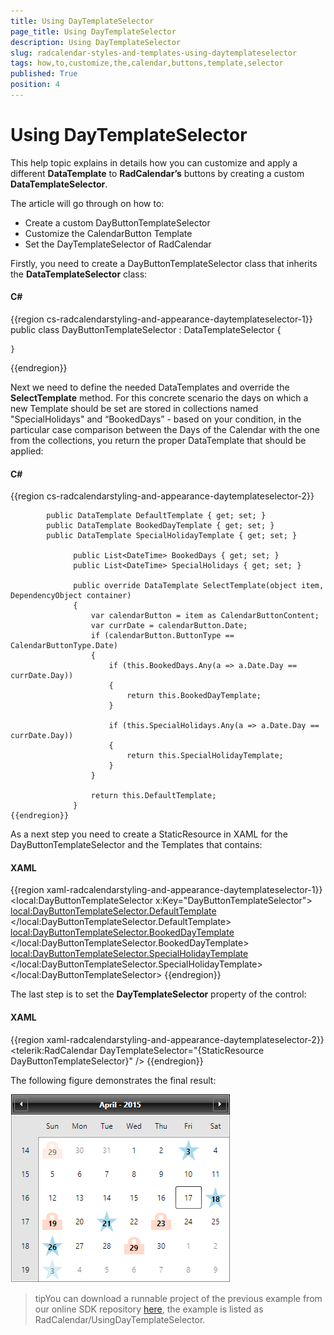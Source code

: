 ```yaml
---
title: Using DayTemplateSelector
page_title: Using DayTemplateSelector
description: Using DayTemplateSelector
slug: radcalendar-styles-and-templates-using-daytemplateselector
tags: how,to,customize,the,calendar,buttons,template,selector
published: True
position: 4
---
```


# Using DayTemplateSelector

This help topic explains in details how you can customize and apply a different __DataTemplate__ to __RadCalendar’s__ buttons by creating a custom __DataTemplateSelector__.

The article will go through on how to:

* Create a custom DayButtonTemplateSelector
* Customize the CalendarButton Template
* Set the DayTemplateSelector of RadCalendar

Firstly, you need to create a DayButtonTemplateSelector class that inherits the __DataTemplateSelector__ class:

#### __C#__

{{region cs-radcalendarstyling-and-appearance-daytemplateselector-1}}
	public class DayButtonTemplateSelector : DataTemplateSelector
	{
	
	}
{{endregion}}

Next we need to define the needed DataTemplates and override the __SelectTemplate__ method. For this concrete scenario the days on which a new Template should be set are stored in collections named "SpecialHolidays" and “BookedDays” - based on your condition, in the particular case comparison between the Days of the Calendar with the one from the collections, you return the proper DataTemplate that should be applied:

#### __C#__

{{region cs-radcalendarstyling-and-appearance-daytemplateselector-2}}
					
			public DataTemplate DefaultTemplate { get; set; }
			public DataTemplate BookedDayTemplate { get; set; }
			public DataTemplate SpecialHolidayTemplate { get; set; }
			
			      public List<DateTime> BookedDays { get; set; }
			      public List<DateTime> SpecialHolidays { get; set; }
			
			      public override DataTemplate SelectTemplate(object item, DependencyObject container)
			      {
			          var calendarButton = item as CalendarButtonContent;
			          var currDate = calendarButton.Date;
			          if (calendarButton.ButtonType == CalendarButtonType.Date)
			          {
			              if (this.BookedDays.Any(a => a.Date.Day == currDate.Day))
			              {
			                  return this.BookedDayTemplate;
			              }
			
			              if (this.SpecialHolidays.Any(a => a.Date.Day == currDate.Day))
			              {
			                  return this.SpecialHolidayTemplate;
			              }
			          }
			
			          return this.DefaultTemplate;
			      }
	{{endregion}}

As a next step you need to create a StaticResource in XAML for the DayButtonTemplateSelector and the Templates that contains:

#### __XAML__

{{region xaml-radcalendarstyling-and-appearance-daytemplateselector-1}}
	<local:DayButtonTemplateSelector x:Key="DayButtonTemplateSelector">
	    <local:DayButtonTemplateSelector.DefaultTemplate>
	        <DataTemplate>
	            <TextBlock Text="{Binding Text}" />
	        </DataTemplate>
	    </local:DayButtonTemplateSelector.DefaultTemplate>
	    <local:DayButtonTemplateSelector.BookedDayTemplate>
	        <DataTemplate>
	            <Grid>
	                <Path Data="M3.9,1.9 L3.9,4.9 L5.9,4.9 L5.9,1.9 z M4.9,0 C6.5,0 7.9,1.3 7.9,2.9 L7.9,4.9 L10,4.9 L10,12 L0,12 L0,4.9 L1.9,4.9 L1.9,2.9 C1.9,1.3 3.2,0 4.9,0 z" 
	              Fill="LightSalmon"
	              Height="28" 
	              Stretch="Fill" 
	              UseLayoutRounding="False"
	              Width="32"
	              Opacity="0.4"/>
	                <TextBlock Text="{Binding Text}" 
	                   Margin="0 6 0 0"
	                   Foreground="Black" 
	                   FontWeight="Bold" 
	                   HorizontalAlignment="Center" 
	                   VerticalAlignment="Center"/>
	            </Grid>
	        </DataTemplate>
	    </local:DayButtonTemplateSelector.BookedDayTemplate>
	    <local:DayButtonTemplateSelector.SpecialHolidayTemplate>
	        <DataTemplate>
	            <Grid>
	                <Path Data="M11.5,0 L14.2,8.3 L23.0,8.3 L16,13.5 L18.6,22 L11.5,16.7 L4.4,22 L7.1,13.5 L0,8.3 L8.7,8.3 z" 
	              Fill="#FF25A0DA" 
	              Height="34"
	              Stretch="Fill"
	              UseLayoutRounding="False"
	              Width="34"
	              Opacity="0.4"/>
	                <TextBlock Text="{Binding Text}" 
	                   Margin="0 5 0 0"
	                   Foreground="Black"
	                   FontWeight="Bold" 
	                   HorizontalAlignment="Center"
	                   VerticalAlignment="Center"/>
	            </Grid>
	        </DataTemplate>
	    </local:DayButtonTemplateSelector.SpecialHolidayTemplate>
	</local:DayButtonTemplateSelector>
{{endregion}}

The last step is to set the __DayTemplateSelector__ property of the control:

#### __XAML__
{{region xaml-radcalendarstyling-and-appearance-daytemplateselector-2}}
	<telerik:RadCalendar DayTemplateSelector="{StaticResource DayButtonTemplateSelector}" />
{{endregion}}

The following figure demonstrates the final result:

![radcalendar-styling-and-appearance-daytemplateselector-1](images/radcalendar-styling-and-appearance-daytemplateselector-1.png)

>tipYou can download a runnable project of the previous example from our online SDK repository [here](https://github.com/telerik/xaml-sdk), the example is listed as RadCalendar/UsingDayTemplateSelector.